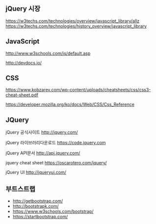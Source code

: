 jQuery 시장
----------
https://w3techs.com/technologies/overview/javascript_library/allz
https://w3techs.com/technologies/history_overview/javascript_library



JavaScript
-----------
http://www.w3schools.com/js/default.asp

http://devdocs.io/


CSS
----
https://www.kobzarev.com/wp-content/uploads/cheatsheets/css/css3-cheat-sheet.pdf

https://developer.mozilla.org/ko/docs/Web/CSS/Css_Reference



JQuery
-------
jQuery 공식사이트
http://jquery.com/


jQuery 라이브러리다운로드
https://code.jquery.com


jQuery API문서
http://api.jquery.com/


jquery cheat sheet 
https://oscarotero.com/jquery/


jQuery UI
http://jqueryui.com/



부트스트랩
----------
* http://getbootstrap.com/
* http://bootstrapk.com/
* https://www.w3schools.com/bootstrap/
* https://startbootstrap.com/
